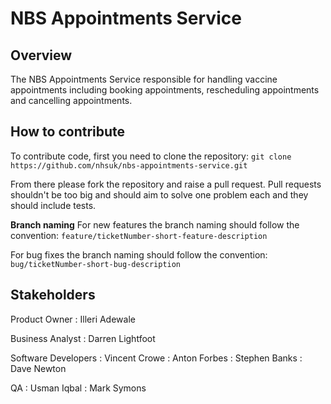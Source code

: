 # NBS Appointments Service
## Overview
The NBS Appointments Service responsible for handling vaccine appointments including booking appointments, rescheduling appointments and cancelling appointments.

## How to contribute
To contribute code, first you need to clone the repository:  ```git clone https://github.com/nhsuk/nbs-appointments-service.git```

From there please fork the repository and raise a pull request. Pull requests shouldn't be too big and should aim to solve one problem each and they should include tests.

**Branch naming**
For new features the branch naming should follow the convention: ```feature/ticketNumber-short-feature-description```

For bug fixes the branch naming should follow the convention: ```bug/ticketNumber-short-bug-description```

## Stakeholders
Product Owner
: Illeri Adewale

Business Analyst
: Darren Lightfoot

Software Developers
: Vincent Crowe
: Anton Forbes
: Stephen Banks
: Dave Newton

QA
: Usman Iqbal
: Mark Symons